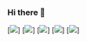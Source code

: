 ### Hi there 👋

<!--
**yabsiraditya/yabsiraditya** is a ✨ _special_ ✨ repository because its `README.md` (this file) appears on your GitHub profile.

Here are some ideas to get you started:

- 🔭 I’m currently working on ...
- 🌱 I’m currently learning ...
- 👯 I’m looking to collaborate on ...
- 🤔 I’m looking for help with ...
- 💬 Ask me about ...
- 📫 How to reach me: ...
- 😄 Pronouns: ...
- ⚡ Fun fact: ...
-->


[![](https://raw.githubusercontent.com/yabsiraditya/github-profile-summary-cards-example/master/profile-summary-card-output/vue/0-profile-details.svg)]
[![](https://raw.githubusercontent.com/yabsiraditya/github-profile-summary-cards-example/master/profile-summary-card-output/vue/1-repos-per-language.svg)]
[![](https://raw.githubusercontent.com/yabsiraditya/github-profile-summary-cards-example/master/profile-summary-card-output/vue/2-most-commit-language.svg)]
[![](https://raw.githubusercontent.com/yabsiraditya/github-profile-summary-cards-example/master/profile-summary-card-output/vue/3-stats.svg)]
[![](https://raw.githubusercontent.com/yabsiraditya/github-profile-summary-cards-example/master/profile-summary-card-output/vue/4-productive-time.svg)]
